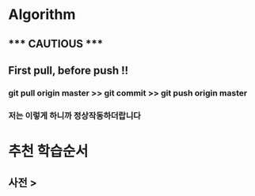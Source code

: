 # Algorithm
## *** CAUTIOUS ***  
## First pull, before push !!
### git pull origin master >> git commit >> git push origin master 
### 저는 이렇게 하니까 정상작동하더랍니다

# 추천 학습순서

## 사전 > 
